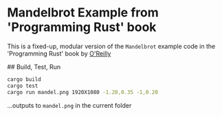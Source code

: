 # Mandelbrot Example from 'Programming Rust' book

This is a fixed-up, modular version of the `Mandelbrot` example code in the 
'Programming Rust' book by [O'Reilly](https://learning.oreilly.com/library/view/programming-rust/9781491927274/)

## Build, Test, Run

```bash
cargo build
cargo test
cargo run mandel.png 1920X1080 -1.20,0.35 -1,0.20
```

...outputs to `mandel.png` in the current folder

